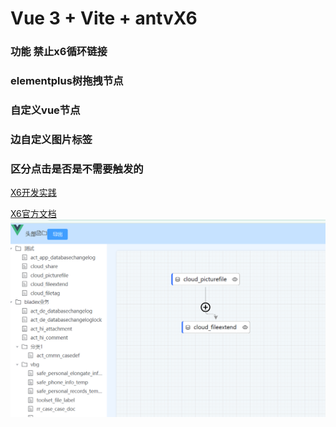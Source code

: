 # Vue 3 + Vite + antvX6
 ### 功能 禁止x6循环链接
 ### elementplus树拖拽节点
 ### 自定义vue节点
 ### 边自定义图片标签
 ### 区分点击是否是不需要触发的
  [X6开发实践](https://www.yuque.com/sxd_panda/antv/x6)

  [X6官方文档](https://x6.antv.antgroup.com/tutorial/getting-started)
  ![image](/doc/case.png)

